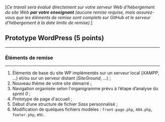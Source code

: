 [*Ce travail sera évalué directement sur votre serveur Web d'hébergement du site Web **par votre enseignant** (aucune remise requise, mais assurez-vous que les éléments de remise sont complets sur GitHub et le serveur d'hébergement à la date limite de remise).*]

## Prototype WordPress (5 points)

---
### Éléments de remise
---

1. Éléments de base du site WP implémentés sur un serveur local (*XAMPP*, ...) et/ou sur un serveur distant (*SiteGround*, ...) ;
2. Nouveau thème de votre site démarré ;
3. Navigation organisée selon l'organigramme prévu à l’étape d’analyse du *sprint 0* ;
4. *Prototype* de page d'accueil ;
5. Début d’une structure de fichier *Sass* personnalisé ;
6. Modification de quelques fichiers modèles : `front-page.php`, `404.php`, `footer.php`, etc. 